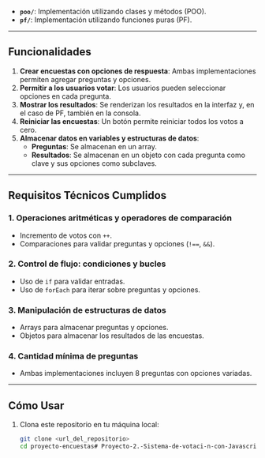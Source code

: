 
- **`poo/`**: Implementación utilizando clases y métodos (POO).
- **`pf/`**: Implementación utilizando funciones puras (PF).

---

## Funcionalidades

1. **Crear encuestas con opciones de respuesta**: Ambas implementaciones permiten agregar preguntas y opciones.
2. **Permitir a los usuarios votar**: Los usuarios pueden seleccionar opciones en cada pregunta.
3. **Mostrar los resultados**: Se renderizan los resultados en la interfaz y, en el caso de PF, también en la consola.
4. **Reiniciar las encuestas**: Un botón permite reiniciar todos los votos a cero.
5. **Almacenar datos en variables y estructuras de datos**:
   - **Preguntas**: Se almacenan en un array.
   - **Resultados**: Se almacenan en un objeto con cada pregunta como clave y sus opciones como subclaves.

---

## Requisitos Técnicos Cumplidos

### 1. **Operaciones aritméticas y operadores de comparación**
   - Incremento de votos con `++`.
   - Comparaciones para validar preguntas y opciones (`!==`, `&&`).

### 2. **Control de flujo: condiciones y bucles**
   - Uso de `if` para validar entradas.
   - Uso de `forEach` para iterar sobre preguntas y opciones.

### 3. **Manipulación de estructuras de datos**
   - Arrays para almacenar preguntas y opciones.
   - Objetos para almacenar los resultados de las encuestas.

### 4. **Cantidad mínima de preguntas**
   - Ambas implementaciones incluyen 8 preguntas con opciones variadas.

---

## Cómo Usar

1. Clona este repositorio en tu máquina local:
   ```bash
   git clone <url_del_repositorio>
   cd proyecto-encuestas﻿# Proyecto-2.-Sistema-de-votaci-n-con-Javascript
